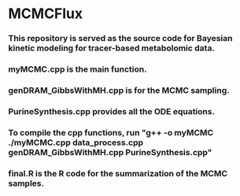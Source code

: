 # MCMCFlux
### This repository is served as the source code for Bayesian kinetic modeling for tracer-based metabolomic data.
### myMCMC.cpp is the main function.
### genDRAM_GibbsWithMH.cpp is for the MCMC sampling.
### PurineSynthesis.cpp provides all the ODE equations.
### To compile the cpp functions, run "g++ -o myMCMC ./myMCMC.cpp data_process.cpp genDRAM_GibbsWithMH.cpp PurineSynthesis.cpp"
### final.R is the R code for the summarization of the MCMC samples.
